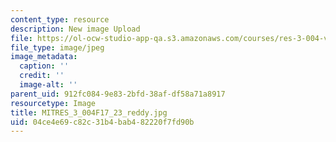 ```yaml
---
content_type: resource
description: New image Upload
file: https://ol-ocw-studio-app-qa.s3.amazonaws.com/courses/res-3-004-visualizing-materials-science-fall-2017/04ce4e69c82c31b4bab482220f7fd90b_MITRES_3_004F17_23_reddy.jpg
file_type: image/jpeg
image_metadata:
  caption: ''
  credit: ''
  image-alt: ''
parent_uid: 912fc084-9e83-2bfd-38af-df58a71a8917
resourcetype: Image
title: MITRES_3_004F17_23_reddy.jpg
uid: 04ce4e69-c82c-31b4-bab4-82220f7fd90b
---
```

